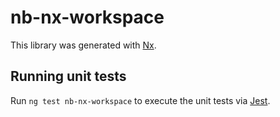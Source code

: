 # nb-nx-workspace

This library was generated with [Nx](https://nx.dev).

## Running unit tests

Run `ng test nb-nx-workspace` to execute the unit tests via [Jest](https://jestjs.io).
